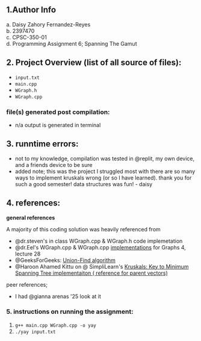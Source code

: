 ## 1.Author Info
a. Daisy Zahory Fernandez-Reyes<br>
b. 2397470<br>
c. CPSC-350-01<br>
d. Programming Assignment 6; Spanning The Gamut

## 2. Project Overview (list of all source of files):
- `input.txt`
- `main.cpp`
- `WGraph.h`
- `WGraph.cpp`

### file(s) generated post compilation:
- n/a output is generated in terminal

## 3. runntime errors: 
- not to my knowledge, compilation was tested in @replit, my own device, and a friends device to be sure 
- added note; this was the project I struggled most with there are so many ways to implement kruskals wrong (or so I have learned). thank you for such a good semester! data structures was fun! - daisy
   
## 4. references: 

**general references**

A majority of this coding solution was heavily referenced from
- @dr.steven's in class WGraph.cpp & WGraph.h code implemetation
- @dr.Eel's WGraph.cpp & WGraph.cpp [implementations](https://dreel.notion.site/FA-24-CPSC-350-WITH-DR-EEL-b7472d7b2ced4fc2a55ce6cd6550c60c?p=b64f73ed0e974d4d8d9e77a9600fd91d&pm=s)
    for Graphs 4, lecture 28
- @GeeksForGeeks: [Union-Find algorithm](
    https://www.geeksforgeeks.org/introduction-to-disjoint-set-data-structure-or-union-find-algorithm/)
- @Haroon Ahamed Kittu on @ SimpliLearn's [Kruskals: Key to Minimum Spanning Tree implementaiton ( reference for parent vectors)](https://www.simplilearn.com/tutorials/data-structure-tutorial/kruskal-algorithm)

peer references;
- I had @gianna arenas '25 look at it 

### 5. instructions on running the assignment:
1. `g++ main.cpp WGraph.cpp -o yay`
2. `./yay input.txt`




        




